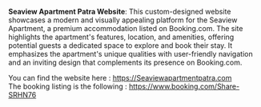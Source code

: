**Seaview Apartment Patra Website**: This custom-designed website showcases a modern and visually appealing platform for the Seaview Apartment, a premium accommodation listed on Booking.com. The site highlights the apartment's features, location, and amenities, offering potential guests a dedicated space to explore and book their stay. It emphasizes the apartment's unique qualities with user-friendly navigation and an inviting design that complements its presence on Booking.com.

You can find the website here : https://Seaviewapartmentpatra.com  
The booking listing is the following : https://www.booking.com/Share-SRHN76
